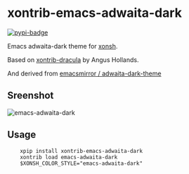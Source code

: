 # xontrib-emacs-adwaita-dark
[![pypi-badge][]][pypi] 

[pypi-badge]: https://img.shields.io/pypi/v/xontrib-emacs-adwaita-dark
[pypi]: https://pypi.org/project/xontrib-emacs-adwaita-dark

Emacs adwaita-dark theme for [xonsh](https://xon.sh).

Based on [xontrib-dracula](https://github.com/agoose77/xontrib-dracula) 
by Angus Hollands.

And derived from [emacsmirror / adwaita-dark-theme](https://github.com/emacsmirror/adwaita-dark-theme)

Sreenshot
---------

![emacs-adwaita-dark](screnshot.png "Emacs adwaita-dark preview")

Usage
-----

```console
    xpip install xontrib-emacs-adwaita-dark
    xontrib load emacs-adwaita-dark
    $XONSH_COLOR_STYLE="emacs-adwaita-dark"
```

